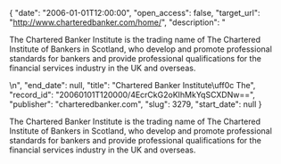 {
  "date": "2006-01-01T12:00:00", 
  "open_access": false, 
  "target_url": "http://www.charteredbanker.com/home/", 
  "description": "<p>The Chartered Banker Institute is the trading name of The Chartered Institute of Bankers in Scotland, who develop and promote professional standards for bankers and provide professional qualifications for the financial services industry in the UK and overseas.</p>\n", 
  "end_date": null, 
  "title": "Chartered Banker Institute\uff0c The", 
  "record_id": "20060101T120000/4EcrCkG2oKIhMkYqSCXDNw==", 
  "publisher": "charteredbanker.com", 
  "slug": 3279, 
  "start_date": null
}

<p>The Chartered Banker Institute is the trading name of The Chartered Institute of Bankers in Scotland, who develop and promote professional standards for bankers and provide professional qualifications for the financial services industry in the UK and overseas.</p>
